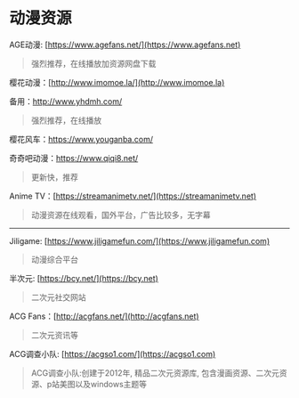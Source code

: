 # 动漫资源



AGE动漫: [https://www.agefans.net/](https://www.agefans.net)

> 强烈推荐，在线播放加资源网盘下载

樱花动漫：[http://www.imomoe.la/](http://www.imomoe.la)

备用：http://www.yhdmh.com/

> 强烈推荐，在线播放

樱花风车：https://www.youganba.com/

奇奇吧动漫：https://www.qiqi8.net/

> 更新快，推荐

Anime TV：[https://streamanimetv.net/](https://streamanimetv.net)

> 动漫资源在线观看，国外平台，广告比较多，无字幕

***

Jiligame: [https://www.jiligamefun.com/](https://www.jiligamefun.com)

> 动漫综合平台

半次元: [https://bcy.net/](https://bcy.net)

> 二次元社交网站

ACG Fans：[http://acgfans.net/](http://acgfans.net)

> 二次元资讯等

ACG调查小队: [https://acgso1.com/](https://acgso1.com)

> ACG调查小队:创建于2012年, 精品二次元资源库, 包含漫画资源、二次元资源、p站美图以及windows主题等
